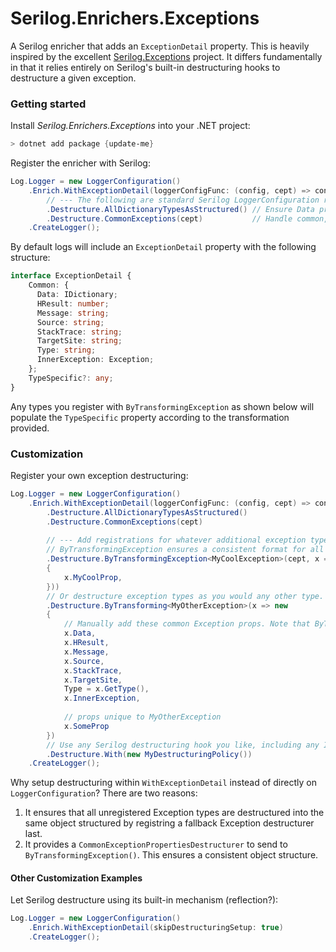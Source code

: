 # Serilog.Enrichers.Exceptions

A Serilog enricher that adds an `ExceptionDetail` property. This is heavily inspired by the excellent [Serilog.Exceptions](https://github.com/RehanSaeed/Serilog.Exceptions) project. It differs fundamentally in that it relies entirely on Serilog's built-in destructuring hooks to destructure a given exception.

### Getting started

Install _Serilog.Enrichers.Exceptions_ into your .NET project:

```powershell
> dotnet add package {update-me}
```

Register the enricher with Serilog:

```csharp
Log.Logger = new LoggerConfiguration()
    .Enrich.WithExceptionDetail(loggerConfigFunc: (config, cept) => config
        // --- The following are standard Serilog LoggerConfiguration registrations. You can choose to do this outside this method if you wish.
        .Destructure.AllDictionaryTypesAsStructured() // Ensure Data prop outputs as an object over an array of KVPs
        .Destructure.CommonExceptions(cept)           // Handle common, well-known exceptions
    .CreateLogger();
```

By default logs will include an `ExceptionDetail` property with the following structure:

```typescript
interface ExceptionDetail {
    Common: {
      Data: IDictionary;
      HResult: number;
      Message: string;
      Source: string;
      StackTrace: string;
      TargetSite: string;
      Type: string;
      InnerException: Exception;
    };
    TypeSpecific?: any;
}
```

Any types you register with `ByTransformingException` as shown below will populate the `TypeSpecific` property according to the transformation provided.

### Customization

Register your own exception destructuring:

```csharp
Log.Logger = new LoggerConfiguration()
    .Enrich.WithExceptionDetail(loggerConfigFunc: (config, cept) => config
        .Destructure.AllDictionaryTypesAsStructured()
        .Destructure.CommonExceptions(cept)
        
        // --- Add registrations for whatever additional exception types you like
        // ByTransformingException ensures a consistent format for all exception types
        .Destructure.ByTransformingException<MyCoolException>(cept, x => new
        {
            x.MyCoolProp,
        }))
        // Or destructure exception types as you would any other type. You have complete control.
        .Destructure.ByTransforming<MyOtherException>(x => new
        {
            // Manually add these common Exception props. Note that ByTransformingException() will do this for you.
            x.Data,
            x.HResult,
            x.Message,
            x.Source,
            x.StackTrace,
            x.TargetSite,
            Type = x.GetType(),
            x.InnerException,
            
            // props unique to MyOtherException
            x.SomeProp
        })
        // Use any Serilog destructuring hook you like, including any IDestructuringPolicy instance
        .Destructure.With(new MyDestructuringPolicy())
    .CreateLogger();
```

Why setup destructuring within `WithExceptionDetail` instead of directly on `LoggerConfiguration`? There are two reasons:
1. It ensures that all unregistered Exception types are destructured into the same object structured by registring a fallback Exception destructurer last. 
2. It provides a `CommonExceptionPropertiesDestructurer` to send to `ByTransformingException()`. This ensures a consistent object structure.

#### Other Customization Examples

Let Serilog destructure using its built-in mechanism (reflection?):

```csharp
Log.Logger = new LoggerConfiguration()
    .Enrich.WithExceptionDetail(skipDestructuringSetup: true)
    .CreateLogger();
```